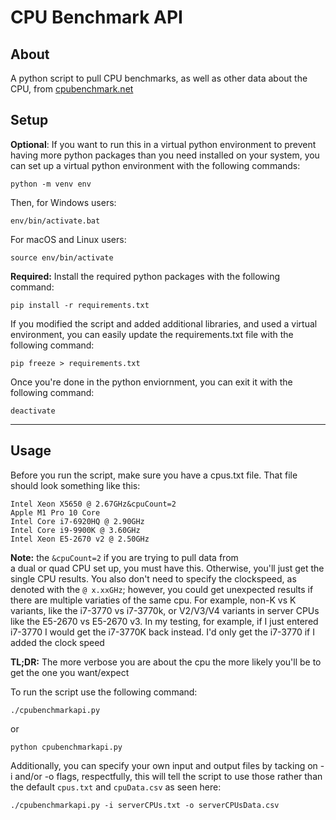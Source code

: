 # CPU Benchmark API

About
---------
A python script to pull CPU benchmarks, as well as other data about the CPU, from [cpubenchmark.net](https://cpubenchmark.net)

Setup
---------
**Optional**: If you want to run this in a virtual python environment
to prevent having more python packages than you need installed on 
your system, you can set up a virtual python environment with the 
following commands: 
```
python -m venv env
```
Then, for Windows users:
```
env/bin/activate.bat
```
For macOS and Linux users:
```
source env/bin/activate
```
**Required:** Install the required python packages with the 
following command:
```
pip install -r requirements.txt
```

If you modified the script and added additional libraries, and 
used a virtual environment, you can easily update the 
requirements.txt file with the following command:
```
pip freeze > requirements.txt
```
Once you're done in the python enviornment, you can exit it with the following command:
```
deactivate
```
------
Usage
------
Before you run the script, make sure you have a cpus.txt file.
That file should look something like this:
```
Intel Xeon X5650 @ 2.67GHz&cpuCount=2
Apple M1 Pro 10 Core
Intel Core i7-6920HQ @ 2.90GHz
Intel Core i9-9900K @ 3.60GHz
Intel Xeon E5-2670 v2 @ 2.50GHz
```

**Note:** the ```&cpuCount=2``` if you are trying to pull data from  
a dual or quad CPU set up, you must have this. Otherwise, you'll just 
get the single CPU results. You also don't need to specify the 
clockspeed, as denoted with the ```@ x.xxGHz```; however, you could 
get unexpected results if there are multiple variaties of the same 
cpu. For example, non-K vs K variants, like the i7-3770 vs i7-3770k, 
or V2/V3/V4 variants in server CPUs like the E5-2670 vs E5-2670 v3.
In my testing, for example, if I just entered i7-3770 I would get the 
i7-3770K back instead. I'd only get the i7-3770 if I added the 
clock speed

**TL;DR:** The more verbose you are about the cpu the more likely 
you'll be to get the one you want/expect

To run the script use the following command:
```
./cpubenchmarkapi.py
```
or 
```
python cpubenchmarkapi.py
```

Additionally, you can specify your own input and output files by
tacking on -i and/or -o flags, respectfully, this will tell the 
script to use those rather than the default ```cpus.txt``` and 
```cpuData.csv``` 
as seen here:
```
./cpubenchmarkapi.py -i serverCPUs.txt -o serverCPUsData.csv
```
